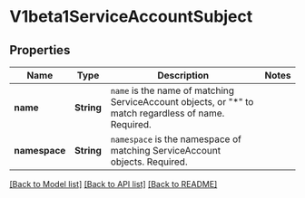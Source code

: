 # V1beta1ServiceAccountSubject

## Properties

Name | Type | Description | Notes
------------ | ------------- | ------------- | -------------
**name** | **String** | `name` is the name of matching ServiceAccount objects, or \"*\" to match regardless of name. Required. | 
**namespace** | **String** | `namespace` is the namespace of matching ServiceAccount objects. Required. | 

[[Back to Model list]](../README.md#documentation-for-models) [[Back to API list]](../README.md#documentation-for-api-endpoints) [[Back to README]](../README.md)


